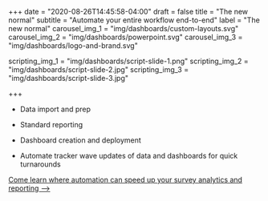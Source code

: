 +++
date = "2020-08-26T14:45:58-04:00"
draft = false
title = "The new normal"
subtitle = "Automate your entire workflow end-to-end"
label = "The new normal"
carousel_img_1 = "img/dashboards/custom-layouts.svg"
carousel_img_2 = "img/dashboards/powerpoint.svg"
carousel_img_3 = "img/dashboards/logo-and-brand.svg"

scripting_img_1 = "img/dashboards/script-slide-1.png"
scripting_img_2 = "img/dashboards/script-slide-2.jpg"
scripting_img_3 = "img/dashboards/script-slide-3.jpg"


+++

* Data import and prep 

* Standard reporting 

* Dashboard creation and deployment 

* Automate tracker wave updates of data and dashboards for quick turnarounds

<a href="https://help.crunch.io/hc/en-us/articles/360048802312-Crunch-Automation-video-tutorials" class="btn-crunch-link">Come learn where automation can speed up your survey analytics and reporting ⟶</a>